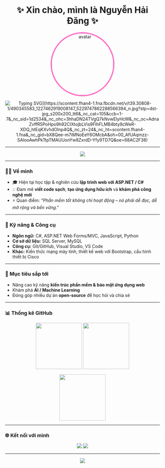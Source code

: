 <!-- Tiêu đề trung tâm cực nổi -->
<h1 align="center">✨ Xin chào, mình là Nguyễn Hải Đăng ✨</h1>

<!-- Avatar và badge trung tâm -->
<p align="center">
  <img src="AVATAR_URL" width="200" style="border-radius:50%; border:4px solid #ff6ec4;" alt="avatar"/>
</p>

<p align="center">
  <img src="[https://readme-typing-svg.herokuapp.com?font=Fira+Code&pause=1000&color=FF6EC4&center=true&vCenter=true&width=500&lines=Lập+trình+viên+trẻ+đam+mê+công+nghệ;Yêu+thích+ASP.NET+%2F+C%23+và+Web+Dev;Luôn+sẵn+sàng+học+hỏi+%26+chia+sẻ" alt="Typing SVG](https://scontent.fhan4-1.fna.fbcdn.net/v/t39.30808-1/490345583_1227462919008147_5229747862288566394_n.jpg?stp=dst-jpg_s200x200_tt6&_nc_cat=105&ccb=1-7&_nc_sid=1d2534&_nc_ohc=3hhaDN24TVgQ7kNvwElyHcW&_nc_oc=AdnaZvffR5PoHpo9h92CIXtojbLVis9FIhFLMB4bty9cWeR-XDQ_htEqKXvhdOInp4Q&_nc_zt=24&_nc_ht=scontent.fhan4-1.fna&_nc_gid=bX8Qee-m7iMNoEeY6OMcbA&oh=00_AfUAqmzz-SAlooAwhPkTtpTMAUUonYw8ZxrdD-Yfy9TD7Q&oe=68AC2F38)"/>
</p>

---

<!-- Banner đẹp ở đầu -->
<p align="center">
  <img src="https://capsule-render.vercel.app/api?type=waving&color=gradient&height=120&section=header" />
</p>

---

### 👨‍💻 Về mình
- 🎓 Hiện tại học tập & nghiên cứu **lập trình web với ASP.NET / C#**  
- 💡 Đam mê **viết code sạch**, **tạo ứng dụng hữu ích** và **khám phá công nghệ mới**  
- ⚡ Quan điểm: *"Phần mềm tốt không chỉ hoạt động – nó phải dễ đọc, dễ mở rộng và bền vững."*  

---

### 🚀 Kỹ năng & Công cụ
- **Ngôn ngữ:** C#, ASP.NET Web Forms/MVC, JavaScript, Python  
- **Cơ sở dữ liệu:** SQL Server, MySQL  
- **Công cụ:** Git/GitHub, Visual Studio, VS Code  
- **Khác:** Kiến thức mạng máy tính, thiết kế web với Bootstrap, cấu hình thiết bị Cisco  

---

### 🌟 Mục tiêu sắp tới
- Nâng cao kỹ năng **kiến trúc phần mềm & bảo mật ứng dụng web**  
- Khám phá **AI / Machine Learning**  
- Đóng góp nhiều dự án **open-source** để học hỏi và chia sẻ  

---

### 📊 Thống kê GitHub
<p align="center">
  <img src="https://github-readme-stats.vercel.app/api?username=USERNAME_CỦA_BẠN&show_icons=true&theme=radical" height="150" />
  <img src="https://github-readme-streak-stats.herokuapp.com?user=USERNAME_CỦA_BẠN&theme=radical" height="150" />
</p>

<p align="center">
  <img src="https://github-readme-stats.vercel.app/api/top-langs/?username=USERNAME_CỦA_BẠN&layout=compact&theme=radical" height="150" />
</p>

---

### 🌐 Kết nối với mình
<p align="center">
  <a href="mailto:EMAIL_CỦA_BẠN"><img src="https://img.shields.io/badge/Email-D14836?style=for-the-badge&logo=gmail&logoColor=white"/></a>
  <a href="https://www.facebook.com/NHD15004?locale=vi_VN"><img src="https://img.shields.io/badge/Facebook-1877F2?style=for-the-badge&logo=facebook&logoColor=white"/></a>
</p>

---

<!-- Hiệu ứng footer -->
<p align="center">
  <img src="https://capsule-render.vercel.app/api?type=waving&color=gradient&height=120&section=footer" />
</p>
